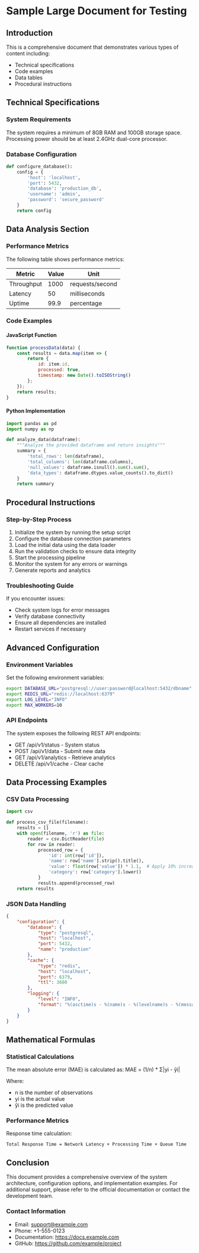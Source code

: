 # Sample Large Document for Testing

## Introduction
This is a comprehensive document that demonstrates various types of content including:
- Technical specifications
- Code examples  
- Data tables
- Procedural instructions

## Technical Specifications

### System Requirements
The system requires a minimum of 8GB RAM and 100GB storage space.
Processing power should be at least 2.4GHz dual-core processor.

### Database Configuration
```python
def configure_database():
    config = {
        'host': 'localhost',
        'port': 5432,
        'database': 'production_db',
        'username': 'admin',
        'password': 'secure_password'
    }
    return config
```

## Data Analysis Section

### Performance Metrics
The following table shows performance metrics:

| Metric | Value | Unit |
|--------|-------|------|
| Throughput | 1000 | requests/second |
| Latency | 50 | milliseconds |
| Uptime | 99.9 | percentage |

### Code Examples

#### JavaScript Function
```javascript
function processData(data) {
    const results = data.map(item => {
        return {
            id: item.id,
            processed: true,
            timestamp: new Date().toISOString()
        };
    });
    return results;
}
```

#### Python Implementation
```python
import pandas as pd
import numpy as np

def analyze_data(dataframe):
    """Analyze the provided dataframe and return insights"""
    summary = {
        'total_rows': len(dataframe),
        'total_columns': len(dataframe.columns),
        'null_values': dataframe.isnull().sum().sum(),
        'data_types': dataframe.dtypes.value_counts().to_dict()
    }
    return summary
```

## Procedural Instructions

### Step-by-Step Process
1. Initialize the system by running the setup script
2. Configure the database connection parameters
3. Load the initial data using the data loader
4. Run the validation checks to ensure data integrity
5. Start the processing pipeline
6. Monitor the system for any errors or warnings
7. Generate reports and analytics

### Troubleshooting Guide
If you encounter issues:
- Check system logs for error messages
- Verify database connectivity
- Ensure all dependencies are installed
- Restart services if necessary

## Advanced Configuration

### Environment Variables
Set the following environment variables:
```bash
export DATABASE_URL="postgresql://user:password@localhost:5432/dbname"
export REDIS_URL="redis://localhost:6379"
export LOG_LEVEL="INFO"
export MAX_WORKERS=10
```

### API Endpoints
The system exposes the following REST API endpoints:

- GET /api/v1/status - System status
- POST /api/v1/data - Submit new data
- GET /api/v1/analytics - Retrieve analytics
- DELETE /api/v1/cache - Clear cache

## Data Processing Examples

### CSV Data Processing
```python
import csv

def process_csv_file(filename):
    results = []
    with open(filename, 'r') as file:
        reader = csv.DictReader(file)
        for row in reader:
            processed_row = {
                'id': int(row['id']),
                'name': row['name'].strip().title(),
                'value': float(row['value']) * 1.1,  # Apply 10% increase
                'category': row['category'].lower()
            }
            results.append(processed_row)
    return results
```

### JSON Data Handling
```json
{
    "configuration": {
        "database": {
            "type": "postgresql",
            "host": "localhost",
            "port": 5432,
            "name": "production"
        },
        "cache": {
            "type": "redis",
            "host": "localhost",
            "port": 6379,
            "ttl": 3600
        },
        "logging": {
            "level": "INFO",
            "format": "%(asctime)s - %(name)s - %(levelname)s - %(message)s"
        }
    }
}
```

## Mathematical Formulas

### Statistical Calculations
The mean absolute error (MAE) is calculated as:
MAE = (1/n) * Σ|yi - ŷi|

Where:
- n is the number of observations
- yi is the actual value
- ŷi is the predicted value

### Performance Metrics
Response time calculation:
```
Total Response Time = Network Latency + Processing Time + Queue Time
```

## Conclusion

This document provides a comprehensive overview of the system architecture, 
configuration options, and implementation examples. For additional support,
please refer to the official documentation or contact the development team.

### Contact Information
- Email: support@example.com
- Phone: +1-555-0123
- Documentation: https://docs.example.com
- GitHub: https://github.com/example/project